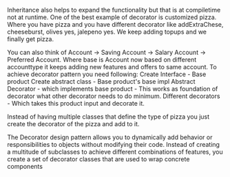 Inheritance also helps to expand the functionality but that is at compiletime not at runtime.
One of the best example of decorator is customized pizza. Where you have pizza and you have different decorator
like addExtraChese, cheeseburst, olives yes, jalepeno yes. We keep adding topups and we finally get pizza.

You can also think of Account -> Saving Account -> Salary Account -> Preferred Account.
Where base is Account now based on different accounttype it keeps adding new features and offers to same account.
To achieve decorator pattern you need following:
Create Interface - Base product
Create abstract class - Base product's base impl
Abstract Decorator - which implements base product - This works as foundation of decorator what other decorator needs to do minimum.
Different decorators - Which takes this product input and decorate it.

Instead of having multiple classes that define the type of pizza you just create the decorator of the pizza
and add to it.

The Decorator design pattern allows you to dynamically add behavior or responsibilities to objects without
modifying their code. Instead of creating a multitude of subclasses to achieve different combinations of features,
you create a set of decorator classes that are used to wrap concrete components
